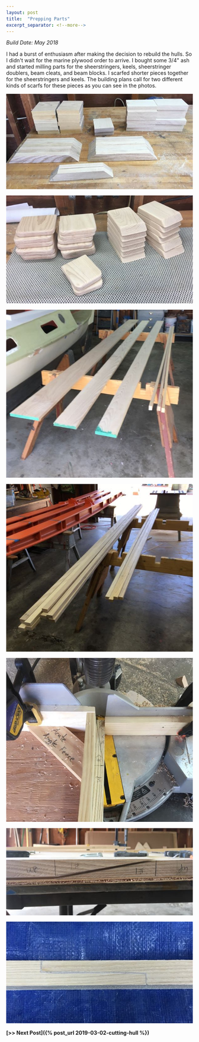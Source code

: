 ```yaml
---
layout: post
title:  "Prepping Parts"
excerpt_separator: <!--more-->
---
```


*Build Date: May 2018*

I had a burst of enthusiasm after making the decision to rebuild the hulls. So I didn't wait for the marine plywood order to arrive. I bought some 3/4" ash and started milling parts for the sheerstringers, keels, sheerstringer doublers, beam cleats, and beam blocks. I scarfed shorter pieces together for the sheerstringers and keels. The building plans call for two different kinds of scarfs for these pieces as you can see in the photos.

<!--more-->

![Blanks Cut](/assets/images/prep-blanks.jpg)

![Pieces Complete](/assets/images/prep-complete.jpg)

![Ash Stock](/assets/images/prep-raw.jpg)

![Pieces Ripped](/assets/images/prep-ripped.jpg)

![Scarf Jig](/assets/images/prep-scarf-jig.jpg)

![Scarf on Sheerstringer](/assets/images/prep-scarf.jpg)

![Step Scarf on Keel](/assets/images/prep-step-scarf.jpg)

**[>> Next Post]({% post_url 2019-03-02-cutting-hull %})**
